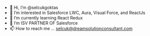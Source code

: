 - 👋 Hi, I’m @selcukgoktas
- 👀 I’m interested in Salesforce LWC, Aura, Visual Force, and ReactJs
- 🌱 I’m currently learning React Redux
- 💞️ I’m ISV PARTNER OF Salesforce
- 📫 How to reach me ... selcuk@dreamsolutionconsultant.com

<!---
selcukgoktas/selcukgoktas is a ✨ special ✨ repository because its `README.md` (this file) appears on your GitHub profile.
You can click the Preview link to take a look at your changes.
--->
